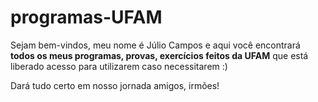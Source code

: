 # programas-UFAM
Sejam bem-vindos, meu nome é Júlio Campos e aqui você encontrará **todos os meus programas, provas, exercícios feitos da UFAM** que está liberado acesso para utilizarem caso necessitarem :)

Dará tudo certo em nosso jornada amigos, irmões!


